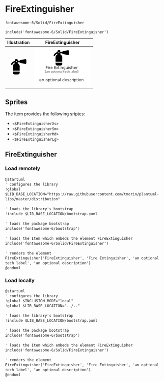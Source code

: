 # FireExtinguisher


```text
fontawesome-6/Solid/FireExtinguisher
```

```text
include('fontawesome-6/Solid/FireExtinguisher')
```



| Illustration | FireExtinguisher |
| :---: | :---: |
| ![illustration for Illustration](../../fontawesome-6/Solid/FireExtinguisher.png) | ![illustration for FireExtinguisher](../../fontawesome-6/Solid/FireExtinguisher.Local.png) |



## Sprites
The item provides the following sriptes:

- `<$FireExtinguisherXs>`
- `<$FireExtinguisherSm>`
- `<$FireExtinguisherMd>`
- `<$FireExtinguisherLg>`





## FireExtinguisher

### Load remotely
```plantuml
@startuml
' configures the library
!global $LIB_BASE_LOCATION="https://raw.githubusercontent.com/tmorin/plantuml-libs/master/distribution"

' loads the library's bootstrap
!include $LIB_BASE_LOCATION/bootstrap.puml

' loads the package bootstrap
include('fontawesome-6/bootstrap')

' loads the Item which embeds the element FireExtinguisher
include('fontawesome-6/Solid/FireExtinguisher')

' renders the element
FireExtinguisher('FireExtinguisher', 'Fire Extinguisher', 'an optional tech label', 'an optional description')
@enduml
```

### Load locally
```plantuml
@startuml
' configures the library
!global $INCLUSION_MODE="local"
!global $LIB_BASE_LOCATION="../.."

' loads the library's bootstrap
!include $LIB_BASE_LOCATION/bootstrap.puml

' loads the package bootstrap
include('fontawesome-6/bootstrap')

' loads the Item which embeds the element FireExtinguisher
include('fontawesome-6/Solid/FireExtinguisher')

' renders the element
FireExtinguisher('FireExtinguisher', 'Fire Extinguisher', 'an optional tech label', 'an optional description')
@enduml
```

